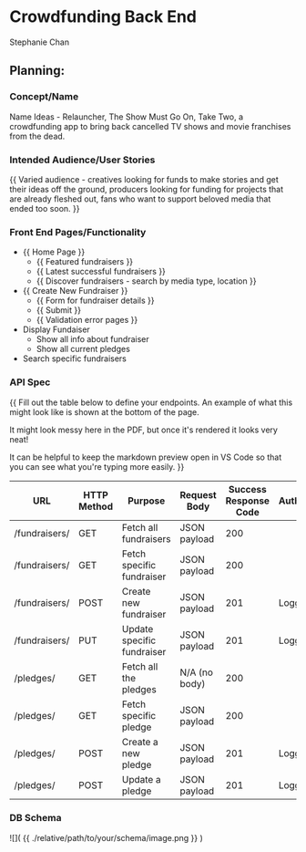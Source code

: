 # Crowdfunding Back End
Stephanie Chan

## Planning:
### Concept/Name
Name Ideas - Relauncher, The Show Must Go On, Take Two, a crowdfunding app to bring back cancelled TV shows and movie franchises from the dead.

### Intended Audience/User Stories
{{ Varied audience - creatives looking for funds to make stories and get their ideas off the ground, producers looking for funding for projects that are already fleshed out, fans who want to support beloved media that ended too soon. }}

### Front End Pages/Functionality
- {{ Home Page }}
    - {{ Featured fundraisers }}
    - {{ Latest successful fundraisers }}
    - {{ Discover fundraisers - search by media type, location }}
- {{ Create New Fundraiser }}
    - {{ Form for fundraiser details }}
    - {{ Submit }}
    - {{ Validation error pages }}
- Display Fundaiser
  - Show all info about fundraiser
  - Show all current pledges
- Search specific fundraisers

### API Spec
{{ Fill out the table below to define your endpoints. An example of what this might look like is shown at the bottom of the page. 

It might look messy here in the PDF, but once it's rendered it looks very neat! 

It can be helpful to keep the markdown preview open in VS Code so that you can see what you're typing more easily. }}

| URL          | HTTP Method | Purpose               | Request Body | Success Response Code          | Authentication/Authorisation |
| ------------ | ----------- | --------------------- | ------------ | ------------------------------ | ---------------------------- |
| /fundraisers/ | GET|  Fetch all fundraisers  | JSON payload|  200  |
| /fundraisers/<pk>| GET | Fetch specific fundraiser| JSON payload |200
|/fundraisers/| POST | Create new fundraiser| JSON payload |201|Logged in user
|/fundraisers/<pk>| PUT | Update specific fundraiser| JSON payload |201|Logged in user
| /pledges/    |  GET | Fetch all the pledges | N/A (no body)  | 200     |
| /pledges/<pk>| GET | Fetch specific pledge| JSON payload |200
| /pledges/    |  POST | Create a new pledge | JSON payload | 201     | Logged in user |
| /pledges/<pk>  |  POST | Update a pledge | JSON payload | 201     | Logged in user |

### DB Schema
![]( {{ ./relative/path/to/your/schema/image.png }} )
